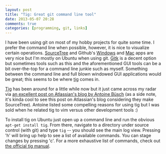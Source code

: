 ```yaml
---
layout: post
title: "Tig: Great git command line tool"
date: 2013-05-07 20:28
comments: true
categories: [programming, git, links]
---
```

I have been using git on most of my hobby projects for quite some time. I prefer the command line when possible, however, it is nice to visualize certain operations. [SourceTree](http://sourcetreeapp.com/) and Github's [Windows](http://windows.github.com) and [Mac](http://mac.github.com) apps are very nice but I'm mostly on Ubuntu when using git. [Gitk](https://www.kernel.org/pub/software/scm/git/docs/gitk.html) is a decent option but sometimes tools such as this and the aforementioned GUI tools can be a bit over-the-top for a command line junkie such as myself. Something between the command line and full blown windowed GUI applications would be great; this seems to be where [tig](http://jonas.nitro.dk/tig/) comes in.

[Tig](http://jonas.nitro.dk/tig/) has been around for a little while now but it just came across my radar via [an excellent post on Atlassian's blog by Antoine Büsch](http://blogs.atlassian.com/2013/05/git-tig/) (as a side note, it's kinda cool to see this post on Atlassian's blog considering they make SourceTree). Antoine listed some compelling reasons for using tig but I was sold when he related tig to vim versus other development tools :)

To install tig on Ubuntu just open up a command line and run the obvious `apt-get install tig`. From there, navigate to a directory under source control (with git) and type `tig` -- you should see the main log view. Pressing 'h' will bring up help to see a list of available commands. You can stage changes by pressing 'c'. For a more exhaustive list of commands, check out [the official tig manual](http://jonas.nitro.dk/tig/manual.html).



